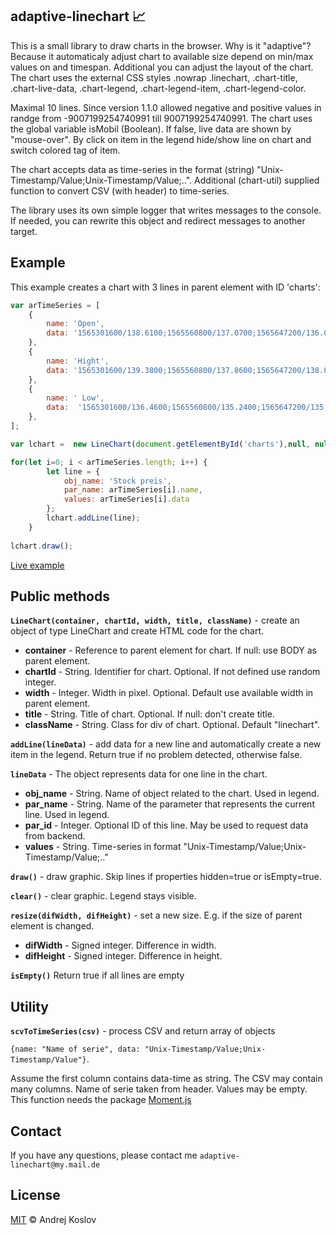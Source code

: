 ## adaptive-linechart :chart_with_upwards_trend:

This is a small library to draw charts in the browser. Why is it "adaptive"? Because it automaticaly
adjust chart to available size depend on min/max values on and timespan. Additional you 
can adjust the layout of the chart. The chart uses the external CSS styles .nowrap .linechart, 
.chart-title, .chart-live-data, .chart-legend, .chart-legend-item, .chart-legend-color. 

Maximal 10 lines. Since version 1.1.0 allowed negative and positive values in randge from 
-9007199254740991 till 9007199254740991. The chart uses the global variable isMobil (Boolean). If
false, live data are shown by "mouse-over". By click on item in the legend hide/show line on chart 
and switch colored tag of item.

The chart accepts data as time-series in the format (string) "Unix-Timestamp/Value;Unix-Timestamp/Value;..".
Additional (chart-util) supplied function to convert CSV (with header) to time-series.

The library uses its own simple logger that writes messages to the console. If needed, you can
rewrite this object and redirect messages to another target.

## Example

This example creates a chart with 3 lines in parent element with ID 'charts':
```js
var arTimeSeries = [
    {
        name: 'Open',
        data: '1565301600/138.6100;1565560800/137.0700;1565647200/136.0500;1565733600/136.3600;1565820000/134.3900'
    },
    {
        name: 'Hight',
        data: '1565301600/139.3800;1565560800/137.8600;1565647200/138.8000;1565733600/136.9200;1565820000/134.5800'
    },
    {
        name: ' Low',
        data:  '1565301600/136.4600;1565560800/135.2400;1565647200/135.0000;1565733600/133.6700;1565820000/132.2500'
    },
];

var lchart =  new LineChart(document.getElementById('charts'),null, null, 'Example Chart-Line', null);

for(let i=0; i < arTimeSeries.length; i++) {
        let line = {
            obj_name: 'Stock preis',
            par_name: arTimeSeries[i].name,
            values: arTimeSeries[i].data
        };
        lchart.addLine(line);
    }
            
lchart.draw();
```

[Live example](http://www.softdorado.com/adaptive-linechart/)

## Public methods

**`LineChart(container, chartId, width, title, className)`** - create an object of type LineChart 
and create HTML code for the chart.
- **container** - Reference to parent element for chart. If null: use BODY as parent element.
- **chartId** - String. Identifier for chart. Optional. If not defined use random integer.
- **width** - Integer. Width in pixel. Optional. Default use available width in parent element.
- **title** - String. Title of chart. Optional. If null: don't create title.
- **className** - String. Class for div of chart. Optional. Default "linechart".

**`addLine(lineData)`** - add data for a new line and automatically create a new item in the legend. 
Return true if no problem detected, otherwise false.

**`lineData`** - The object represents data for one line in the chart.
- **obj_name** - String. Name of object related to the chart. Used in legend.
- **par_name** - String. Name of the parameter that represents the current line. Used in legend.
- **par_id** - Integer. Optional ID of this line. May be used to request data from backend.
- **values** - String. Time-series in format "Unix-Timestamp/Value;Unix-Timestamp/Value;.."

**`draw()`** - draw graphic. Skip lines if properties hidden=true or isEmpty=true.

**`clear()`** - clear graphic. Legend stays visible.

**`resize(difWidth, difHeight)`** - set a new size. E.g. if the size of parent element is changed.
- **difWidth** - Signed integer. Difference in width.
- **difHeight** - Signed integer. Difference in height.

**`isEmpty()`** Return true if all lines are empty

## Utility

**`scvToTimeSeries(csv)`** - process CSV and return array of objects 

`{name: "Name of serie", data: "Unix-Timestamp/Value;Unix-Timestamp/Value"}`. 

Assume the first column contains data-time as string. The CSV may contain many columns. Name of 
serie taken from header. Values may be empty. This function needs the package [Moment.js](https://momentjs.com)

## Contact

If you have any questions, please contact me `adaptive-linechart@my.mail.de`

## License

[MIT](https://opensource.org/licenses/MIT) © Andrej Koslov

